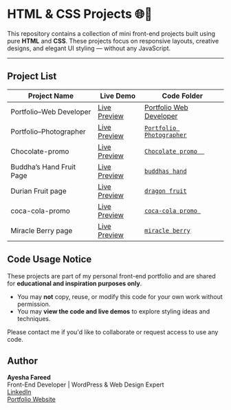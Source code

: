 # HTML & CSS Projects 🌐🎨

This repository contains a collection of mini front-end projects built using pure **HTML** and **CSS**. These projects focus on responsive layouts, creative designs, and elegant UI styling — without any JavaScript.

---

## Project List

| Project Name            |                            Live Demo                               |              Code Folder                 |
|-------------------------|--------------------------------------------------------------------|------------------------------------------|
| Portfolio–Web Developer | [Live Preview](https://portfolios-frontend-developer.netlify.app/) | [Portfolio Web Developer](./coming-soon) |
| Portfolio–Photographer  | [Live Preview](https://portfolios-photographer.netlify.app/)       | [`Portfolio Photographer`](./coming-soon)|     
| Chocolate-promo         | [Live Preview](https://chocolate-promo-page.netlify.app/)          | [`Chocolate promo  `](./galaxy-chocolate)|
| Buddha’s Hand Fruit Page| [Live Preview](https://buddhas-hand.netlify.app/)                  | [`buddhas hand`](./buddhas-hand)         |
| Durian Fruit page       | [Live Preview](https://durian-fruit.netlify.app/)                  | [`dragon fruit`](./dragon-fruit)         |
| coca-cola-promo         | [Live Preview](https://coca-cola-promotion.netlify.app/)           | [`coca-cola promo `](./404-page)         |
| Miracle Berry page      | [Live Preview](https://berry-fruit-ayesha.netlify.app/)            | [`miracle berry`](./miracle-berry)       |      

## Code Usage Notice

These projects are part of my personal front-end portfolio and are shared for **educational and inspiration purposes only**.

- You may **not** copy, reuse, or modify this code for your own work without permission.
- You may **view the code and live demos** to explore styling ideas and techniques.

Please contact me if you'd like to collaborate or request access to use any code.


## Author

**Ayesha Fareed**  
Front-End Developer | WordPress & Web Design Expert  
[LinkedIn](https://www.linkedin.com/in/ayeshaa-fareed/)  
[Portfolio Website](https://your-portfolio-link.com)

